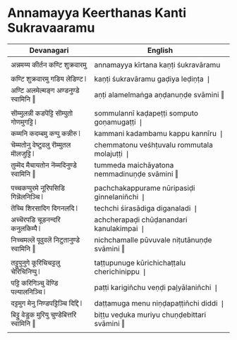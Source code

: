 # Annamayya Keerthanas Kanti Sukravaaramu

| Devanagari | English |
| ------ | ------ |
|  |  |
| अन्नमय्य कीर्तन कण्टि शुक्रवारमु   | annamayya kīrtana kaṇṭi śukravāramu   |
|  |  |
| कण्टि शुक्रवारमु गडिय लेडिण्ट ❘   | kaṇṭi śukravāramu gaḍiya leḍiṇṭa ❘   |
| अण्टि अलमेल्मङ्ग अण्डनुण्डे स्वामिनि ‖   | aṇṭi alamelmaṅga aṇḍanuṇḍe svāmini ‖   |
|  |  |
| सॊम्मुलन्नी कडपॆट्टि सॊम्पुतो गोणमुगट्टि ❘   | sommulannī kaḍapeṭṭi somputo goṇamugaṭṭi ❘   |
| कम्मनि कदम्बमु कप्पु कन्नीरु ❘   | kammani kadambamu kappu kannīru ❘   |
| चॆम्मतोनु वेष्टुवलु रॊम्मुतल मॊलजुट्टि ❘   | chemmatonu veśhṭuvalu rommutala molajuṭṭi ❘   |
| तुम्मॆद मैचायतोन नॆम्मदिनुण्डे स्वामिनि ‖   | tummeda maichāyatona nemmadinuṇḍe svāmini ‖   |
|  |  |
| पच्चकप्पुरमे नूरिपसिडि गिन्नॆलनिञ्चि ❘   | pachchakappurame nūripasiḍi ginnelaniñchi ❘   |
| तॆच्चि शिरसादिग दिगनलदि ❘   | techchi śirasādiga diganaladi ❘   |
| अच्चॆरपडि चूडनन्दरि कनुलकिम्पै ❘   | achcherapaḍi chūḍanandari kanulakimpai ❘   |
| निच्चमल्लॆ पूवुवलॆ निटुतानुण्डे स्वामिनि ‖   | nichchamalle pūvuvale niṭutānuṇḍe svāmini ‖   |
|  |  |
| तट्टुपुनुगे कूरिचिचट्टलु चेरिचिनिप्पु ❘   | taṭṭupunuge kūrichichaṭṭalu cherichinippu ❘   |
| पट्टि करिगिञ्चु वॆण्डि पल्यालनिञ्चि ❘   | paṭṭi karigiñchu veṇḍi paḻyālaniñchi ❘   |
| दट्टमुग मेनु निण्डपट्टिञ्चि दिद्दि ❘   | daṭṭamuga menu niṇḍapaṭṭiñchi diddi ❘   |
| बिट्टु वेडुक मुरियु चुण्डेबित्तरि स्वामिनि ‖   | biṭṭu veḍuka muriyu chuṇḍebittari svāmini ‖   |
|  |  |
